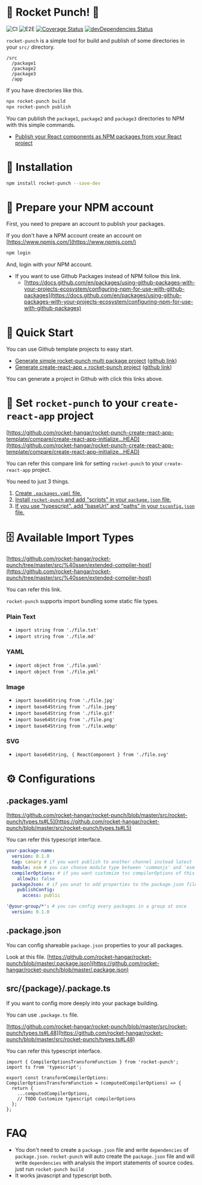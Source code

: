 # 🚀 Rocket Punch! 🥊

![CI](https://github.com/rocket-hangar/rocket-punch/workflows/CI/badge.svg)
![E2E](https://github.com/rocket-hangar/rocket-punch/workflows/E2E/badge.svg)
[![Coverage Status](https://coveralls.io/repos/github/rocket-hangar/rocket-punch/badge.svg?branch=master&kill_cache=1)](https://coveralls.io/github/rocket-hangar/rocket-punch?branch=master)
[![devDependencies Status](https://david-dm.org/rocket-hangar/rocket-punch/dev-status.svg?kill_cache=1)](https://david-dm.org/rocket-hangar/rocket-punch?type=dev)

`rocket-punch` is a simple tool for build and publish of some directories in your `src/` directory.

```
/src
  /package1
  /package2
  /package3
  /app
```

If you have directories like this.

```bash
npx rocket-punch build
npx rocket-punch publish
```

You can publish the `package1`, `package2` and `package3` directories to NPM with this simple commands.

- [Publish your React components as NPM packages from your React project](https://medium.com/@iamssen/publish-your-react-components-as-npm-packages-from-your-react-project-d1d1853ade9c?source=friends_link&sk=b173102386aff3c409912b9efd00c35a)

# 🧩 Installation

```bash
npm install rocket-punch --save-dev
```

# 🙏 Prepare your NPM account

First, you need to prepare an account to publish your packages.

If you don't have a NPM account create an account on [https://www.npmjs.com/](https://www.npmjs.com/)

```bash
npm login
```

And, login with your NPM account.

- If you want to use Github Packages instead of NPM follow this link.
  - [https://docs.github.com/en/packages/using-github-packages-with-your-projects-ecosystem/configuring-npm-for-use-with-github-packages](https://docs.github.com/en/packages/using-github-packages-with-your-projects-ecosystem/configuring-npm-for-use-with-github-packages)

# 🚀 Quick Start

You can use Github template projects to easy start.

- [Generate simple rocket-punch multi package project](https://github.com/rocket-hangar/rocket-punch-template/generate) ([github link](https://github.com/rocket-hangar/rocket-punch-template))
- [Generate create-react-app + rocket-punch project](https://github.com/rocket-hangar/rocket-punch-create-react-app-template/generate) ([github link](https://github.com/rocket-hangar/rocket-punch-create-react-app-template))

You can generate a project in Github with click this links above.

# 🎏 Set `rocket-punch` to your `create-react-app` project

[https://github.com/rocket-hangar/rocket-punch-create-react-app-template/compare/create-react-app-initialize...HEAD](https://github.com/rocket-hangar/rocket-punch-create-react-app-template/compare/create-react-app-initialize...HEAD)

You can refer this compare link for setting `rocket-punch` to your `create-react-app` project.

You need to just 3 things.

1. [Create `.packages.yaml` file.](https://github.com/rocket-hangar/rocket-punch-create-react-app-template/compare/create-react-app-initialize...HEAD#diff-1ed02b3afcba1812b68ab3eb2fac55c1R1)
2. [Install `rocket-punch` and add "scripts" in your `package.json` file.](https://github.com/rocket-hangar/rocket-punch-create-react-app-template/compare/create-react-app-initialize...HEAD#diff-b9cfc7f2cdf78a7f4b91a753d10865a2R23)
3. [If you use "typescript". add "baseUrl" and "paths" in your `tsconfig.json` file.](https://github.com/rocket-hangar/rocket-punch-create-react-app-template/compare/create-react-app-initialize...HEAD#diff-e5e546dd2eb0351f813d63d1b39dbc48R21)

# 🗄 Available Import Types

[https://github.com/rocket-hangar/rocket-punch/tree/master/src/%40ssen/extended-compiler-host](https://github.com/rocket-hangar/rocket-punch/tree/master/src/%40ssen/extended-compiler-host)

You can refer this link.

`rocket-punch` supports import bundling some static file types.

### **Plain Text**

- `import string from './file.txt'`
- `import string from './file.md'`

### **YAML**

- `import object from './file.yaml'`
- `import object from './file.yml'`

### **Image**

- `import base64String from './file.jpg'`
- `import base64String from './file.jpeg'`
- `import base64String from './file.gif'`
- `import base64String from './file.png'`
- `import base64String from './file.webp'`

### **SVG**

- `import base64String, { ReactComponent } from './file.svg'`

# ⚙️ Configurations

## .packages.yaml

[https://github.com/rocket-hangar/rocket-punch/blob/master/src/rocket-punch/types.ts#L5](https://github.com/rocket-hangar/rocket-punch/blob/master/src/rocket-punch/types.ts#L5)

You can refer this typescript interface.

```yaml
your-package-name:
  version: 0.1.0
  tag: canary # if you want publish to another channel instead latest
  module: esm # you can choose module type between 'commonjs' and 'esm'
  compilerOptions: # if you want customize tsc compilerOptions of this package
    allowJs: false
  packageJson: # if you wnat to add properties to the package.json file of this package
    publishConfig:
      access: public

'@your-group/*': # you can config every packages in a group at once
  version: 0.1.0
```

## .package.json

You can config shareable `package.json` properties to your all packages.

Look at this file. [https://github.com/rocket-hangar/rocket-punch/blob/master/.package.json](https://github.com/rocket-hangar/rocket-punch/blob/master/.package.json)

## src/{package}/.package.ts

If you want to config more deeply into your package building.

You can use `.package.ts` file.

[https://github.com/rocket-hangar/rocket-punch/blob/master/src/rocket-punch/types.ts#L48](https://github.com/rocket-hangar/rocket-punch/blob/master/src/rocket-punch/types.ts#L48)

You can refer this typescript interface.

```tsx
import { CompilerOptionsTransformFunction } from 'rocket-punch';
import ts from 'typescript';

export const transformCompilerOptions: CompilerOptionsTransformFunction = (computedCompilerOptions) => {
  return {
    ...computedCompilerOptions,
    // TODO Customize typescript compilerOptions
  };
};
```

# FAQ

- You don't need to create a `package.json` file and write `dependencies` of `package.json`. `rocket-punch` will auto create the `package.json` file and will write `dependencies` with analysis the import statements of source codes. just run `rocket-punch build`
- It works javascript and typescript both.